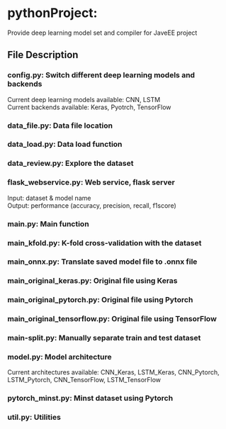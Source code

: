 # pythonProject: 
Provide deep learning model set and compiler for JaveEE project
## File Description
### config.py: Switch different deep learning models and backends  
Current deep learning models available: CNN, LSTM  
Current backends available: Keras, Pyotrch, TensorFlow
### data_file.py: Data file location
### data_load.py: Data load function
### data_review.py: Explore the dataset 
### flask_webservice.py: Web service, flask server
Input: dataset & model name  
Output: performance (accuracy, precision, recall, f1score)
### main.py: Main function
### main_kfold.py: K-fold cross-validation with the dataset
### main_onnx.py: Translate saved model file to .onnx file
### main_original_keras.py: Original file using Keras
### main_original_pytorch.py: Original file using Pytorch
### main_original_tensorflow.py: Original file using TensorFlow
### main-split.py: Manually separate train and test dataset
### model.py: Model architecture
Current architectures available: CNN_Keras, LSTM_Keras, CNN_Pytorch, LSTM_Pytorch, CNN_TensorFlow, LSTM_TensorFlow
### pytorch_minst.py: Minst dataset using Pytorch
### util.py: Utilities
